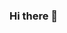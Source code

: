 ### Hi there 👋

<!--
**doorswildcard/doorswildcard** is a ✨ _special_ ✨ repository because its `README.md` (this file) appears on your GitHub profile.

Here are some ideas to get you started:

- 🔭 I’m currently working on building my fundamentals.
- 🌱 I’m currently learning JavaScript and Lua.
- I am very rusty with Java.
- 👯 I’m looking to collaborate on anything to get some experience.
- 🤔 I’m looking for help with learning the ropes of being a software developer/engineer.
- 💬 Ask me about the reason why I want to code.
- 📫 How to reach me: Text me the word "Evoker" at 917-999-5029
- ⚡ Fun fact: My favourite number is 0.
-->
